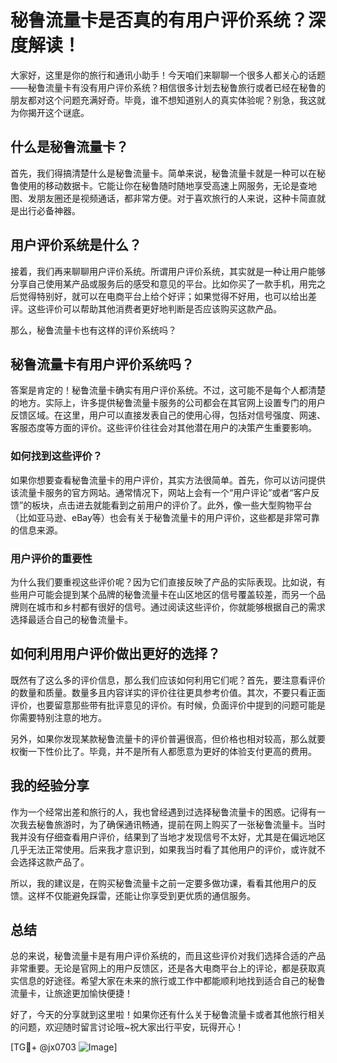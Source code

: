# 秘鲁流量卡是否真的有用户评价系统？深度解读！

大家好，这里是你的旅行和通讯小助手！今天咱们来聊聊一个很多人都关心的话题——秘鲁流量卡有没有用户评价系统？相信很多计划去秘鲁旅行或者已经在秘鲁的朋友都对这个问题充满好奇。毕竟，谁不想知道别人的真实体验呢？别急，我这就为你揭开这个谜底。

## 什么是秘鲁流量卡？

首先，我们得搞清楚什么是秘鲁流量卡。简单来说，秘鲁流量卡就是一种可以在秘鲁使用的移动数据卡。它能让你在秘鲁随时随地享受高速上网服务，无论是查地图、发朋友圈还是视频通话，都非常方便。对于喜欢旅行的人来说，这种卡简直就是出行必备神器。

## 用户评价系统是什么？

接着，我们再来聊聊用户评价系统。所谓用户评价系统，其实就是一种让用户能够分享自己使用某产品或服务后的感受和意见的平台。比如你买了一款手机，用完之后觉得特别好，就可以在电商平台上给个好评；如果觉得不好用，也可以给出差评。这些评价可以帮助其他消费者更好地判断是否应该购买这款产品。

那么，秘鲁流量卡也有这样的评价系统吗？

## 秘鲁流量卡有用户评价系统吗？

答案是肯定的！秘鲁流量卡确实有用户评价系统。不过，这可能不是每个人都清楚的地方。实际上，许多提供秘鲁流量卡服务的公司都会在其官网上设置专门的用户反馈区域。在这里，用户可以直接发表自己的使用心得，包括对信号强度、网速、客服态度等方面的评价。这些评价往往会对其他潜在用户的决策产生重要影响。

### 如何找到这些评价？

如果你想要查看秘鲁流量卡的用户评价，其实方法很简单。首先，你可以访问提供该流量卡服务的官方网站。通常情况下，网站上会有一个“用户评论”或者“客户反馈”的板块，点击进去就能看到之前用户的评价了。此外，像一些大型购物平台（比如亚马逊、eBay等）也会有关于秘鲁流量卡的用户评价，这些都是非常可靠的信息来源。

### 用户评价的重要性

为什么我们要重视这些评价呢？因为它们直接反映了产品的实际表现。比如说，有些用户可能会提到某个品牌的秘鲁流量卡在山区地区的信号覆盖较差，而另一个品牌则在城市和乡村都有很好的信号。通过阅读这些评价，你就能够根据自己的需求选择最适合自己的秘鲁流量卡。

## 如何利用用户评价做出更好的选择？

既然有了这么多的评价信息，那么我们应该如何利用它们呢？首先，要注意看评价的数量和质量。数量多且内容详实的评价往往更具参考价值。其次，不要只看正面评价，也要留意那些带有批评意见的评价。有时候，负面评价中提到的问题可能是你需要特别注意的地方。

另外，如果你发现某款秘鲁流量卡的评价普遍很高，但价格也相对较高，那么就要权衡一下性价比了。毕竟，并不是所有人都愿意为更好的体验支付更高的费用。

## 我的经验分享

作为一个经常出差和旅行的人，我也曾经遇到过选择秘鲁流量卡的困惑。记得有一次我去秘鲁旅游时，为了确保通讯畅通，提前在网上购买了一张秘鲁流量卡。当时我并没有仔细查看用户评价，结果到了当地才发现信号不太好，尤其是在偏远地区几乎无法正常使用。后来我才意识到，如果我当时看了其他用户的评价，或许就不会选择这款产品了。

所以，我的建议是，在购买秘鲁流量卡之前一定要多做功课，看看其他用户的反馈。这样不仅能避免踩雷，还能让你享受到更优质的通信服务。

## 总结

总的来说，秘鲁流量卡是有用户评价系统的，而且这些评价对我们选择合适的产品非常重要。无论是官网上的用户反馈区，还是各大电商平台上的评论，都是获取真实信息的好途径。希望大家在未来的旅行或工作中都能顺利地找到适合自己的秘鲁流量卡，让旅途更加愉快便捷！

好了，今天的分享就到这里啦！如果你还有什么关于秘鲁流量卡或者其他旅行相关的问题，欢迎随时留言讨论哦~祝大家出行平安，玩得开心！

[TG💪+ @jx0703 ![Image](https://github.com/user-attachments/assets/dbca1d08-cadb-493c-b0ec-ad6f7a83f270)]